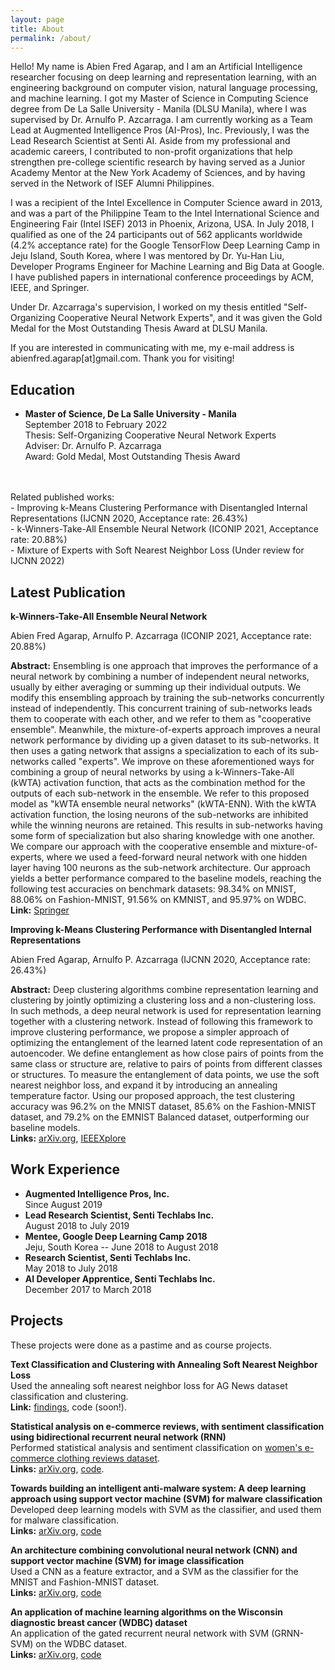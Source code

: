 ```yaml
---
layout: page
title: About
permalink: /about/
---
```


Hello! My name is Abien Fred Agarap, and I am an Artificial Intelligence
researcher focusing on deep learning and representation learning, with an
engineering background on computer vision, natural language processing, and
machine learning. I got my Master of Science in Computing Science degree
from De La Salle University - Manila (DLSU Manila), where I was supervised by
Dr. Arnulfo P. Azcarraga. I am currently working as a Team Lead at Augmented
Intelligence Pros (AI-Pros), Inc. Previously, I was the Lead Research Scientist
at Senti AI. Aside from my professional and academic careers, I contributed to
non-profit organizations that help strengthen pre-college scientific research
by having served as a Junior Academy Mentor at the New York Academy of
Sciences, and by having served in the Network of ISEF Alumni Philippines.

I was a recipient of the Intel Excellence in Computer Science award in 2013,
and was a part of the Philippine Team to the Intel International Science and
Engineering Fair (Intel ISEF) 2013 in Phoenix, Arizona, USA. In July 2018, I
qualified as one of the 24 participants out of 562 applicants worldwide (4.2%
acceptance rate) for the Google TensorFlow Deep Learning Camp in Jeju Island,
South Korea, where I was mentored by Dr. Yu-Han Liu, Developer Programs
Engineer for Machine Learning and Big Data at Google. I have published papers
in international conference proceedings by ACM, IEEE, and Springer.

Under Dr. Azcarraga's supervision, I worked on my thesis entitled "Self-Organizing
Cooperative Neural Network Experts", and it was given the Gold Medal
for the Most Outstanding Thesis Award at DLSU Manila.
     
If you are interested in communicating with me, my e-mail address is abienfred.agarap[at]gmail.com. Thank you for visiting!

## Education

- **Master of Science, De La Salle University - Manila**
<br>September 2018 to February 2022
<br>Thesis: Self-Organizing Cooperative Neural Network Experts
<br>Adviser: Dr. Arnulfo P. Azcarraga
<br>Award: Gold Medal, Most Outstanding Thesis Award
<br>
<br>Related published works:
<br>- Improving k-Means Clustering Performance with Disentangled Internal
Representations (IJCNN 2020, Acceptance rate: 26.43%)
<br>- k-Winners-Take-All Ensemble Neural Network (ICONIP 2021, Acceptance rate:
20.88%)
<br>- Mixture of Experts with Soft Nearest Neighbor Loss (Under review for
IJCNN 2022)

## Latest Publication

**k-Winners-Take-All Ensemble Neural Network**

Abien Fred Agarap, Arnulfo P. Azcarraga (ICONIP 2021, Acceptance rate: 20.88%)

**Abstract:** Ensembling is one approach that improves the performance of a neural network by combining a number of independent neural networks, usually by either averaging or summing up their individual outputs. We modify this ensembling approach by training the sub-networks concurrently instead of independently. This concurrent training of sub-networks leads them to cooperate with each other, and we refer to them as "cooperative ensemble". Meanwhile, the mixture-of-experts approach improves a neural network performance by dividing up a given dataset to its sub-networks. It then uses a gating network that assigns a specialization to each of its sub-networks called "experts". We improve on these aforementioned ways for combining a group of neural networks by using a k-Winners-Take-All (kWTA) activation function, that acts as the combination method for the outputs of each sub-network in the ensemble. We refer to this proposed model as "kWTA ensemble neural networks" (kWTA-ENN). With the kWTA activation function, the losing neurons of the sub-networks are inhibited while the winning neurons are retained. This results in sub-networks having some form of specialization but also sharing knowledge with one another. We compare our approach with the cooperative ensemble and mixture-of-experts, where we used a feed-forward neural network with one hidden layer having 100 neurons as the sub-network architecture. Our approach yields a better performance compared to the baseline models, reaching the following test accuracies on benchmark datasets: 98.34% on MNIST, 88.06% on Fashion-MNIST, 91.56% on KMNIST, and 95.97% on WDBC.<br>**Link:** [Springer](https://link.springer.com/chapter/10.1007%2F978-3-030-92270-2_22)


**Improving k-Means Clustering Performance with Disentangled Internal
Representations**

Abien Fred Agarap, Arnulfo P. Azcarraga (IJCNN 2020, Acceptance rate: 26.43%)

**Abstract:** Deep clustering algorithms combine representation learning and clustering by jointly optimizing a clustering loss and a non-clustering loss. In such methods, a deep neural network is used for representation learning together with a clustering network. Instead of following this framework to improve clustering performance, we propose a simpler approach of optimizing the entanglement of the learned latent code representation of an autoencoder. We define entanglement as how close pairs of points from the same class or structure are, relative to pairs of points from different classes or structures. To measure the entanglement of data points, we use the soft nearest neighbor loss, and expand it by introducing an annealing temperature factor. Using our proposed approach, the test clustering accuracy was 96.2% on the MNIST dataset, 85.6% on the Fashion-MNIST dataset, and 79.2% on the EMNIST Balanced dataset, outperforming our baseline models.<br>**Links:** [arXiv.org](https://arxiv.org/abs/2006.04535), [IEEEXplore](https://ieeexplore.ieee.org/document/9207192)


## Work Experience
- **Augmented Intelligence Pros, Inc.**<br>Since August 2019
- **Lead Research Scientist, Senti Techlabs Inc.**<br>August 2018 to July 2019
- **Mentee, Google Deep Learning Camp 2018**<br>Jeju, South Korea -- June 2018 to August 2018
- **Research Scientist, Senti Techlabs Inc.**<br>May 2018 to July 2018
- **AI Developer Apprentice, Senti Techlabs Inc.**<br>December 2017 to March 2018


## Projects

These projects were done as a pastime and as course projects.

**Text Classification and Clustering with Annealing Soft Nearest Neighbor Loss**<br>
Used the annealing soft nearest neighbor loss for AG News dataset classification and clustering.<br>**Link:** [findings](https://www.researchgate.net/publication/348050060_Text_Classification_and_Clustering_with_Annealing_Soft_Nearest_Neighbor_Loss), code (soon!).

**Statistical analysis on e-commerce reviews, with sentiment classification using bidirectional recurrent neural network (RNN)**<br>
Performed statistical analysis and sentiment classification on [women's e-commerce clothing reviews dataset](https://www.kaggle.com/nicapotato/womens-ecommerce-clothing-reviews).<br>**Links:** [arXiv.org](https://arxiv.org/abs/1805.03687), [code](https://github.com/AFAgarap/ecommerce-reviews-analysis).

**Towards building an intelligent anti-malware system: A deep learning approach using support vector machine (SVM) for malware classification**<br>
Developed deep learning models with SVM as the classifier, and used them for malware classification.<br>**Links:** [arXiv.org](https://arxiv.org/abs/1801.00318), [code](https://github.com/AFAgarap/malware-classification)

**An architecture combining convolutional neural network (CNN) and support vector machine (SVM) for image classification**<br>
Used a CNN as a feature extractor, and a SVM as the classifier for the MNIST and Fashion-MNIST dataset.<br>**Links:** [arXiv.org](https://arxiv.org/abs/1712.03541), [code](https://github.com/AFAgarap/cnn-svm)


**An application of machine learning algorithms on the Wisconsin diagnostic breast cancer (WDBC) dataset**<br>
An application of the gated recurrent neural network with SVM (GRNN-SVM) on the WDBC dataset.<br>**Links:** [arXiv.org](https://arxiv.org/abs/1711.07831), [code](https://github.com/AFAgarap/wisconsin-breast-cancer)
